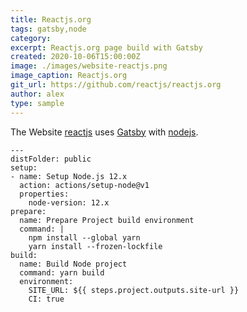 ```yaml
---
title: Reactjs.org
tags: gatsby,node
category: 
excerpt: Reactjs.org page build with Gatsby
created: 2020-10-06T15:00:00Z
image: ./images/website-reactjs.png
image_caption: Reactjs.org
git_url: https://github.com/reactjs/reactjs.org
author: alex
type: sample
---
```

The Website [reactjs](https://reactjs.org/) uses [Gatsby]() with [nodejs](https://nodejs.org).


```yaml:title=The Project uses the following build configuration'
---
distFolder: public
setup:
- name: Setup Node.js 12.x
  action: actions/setup-node@v1
  properties:
    node-version: 12.x
prepare:
  name: Prepare Project build environment
  command: |
    npm install --global yarn
    yarn install --frozen-lockfile
build:
  name: Build Node project
  command: yarn build
  environment:
    SITE_URL: ${{ steps.project.outputs.site-url }}
    CI: true
```
